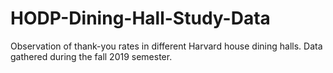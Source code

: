 # HODP-Dining-Hall-Study-Data

Observation of thank-you rates in different Harvard house dining halls. Data gathered during the fall 2019 semester. 
